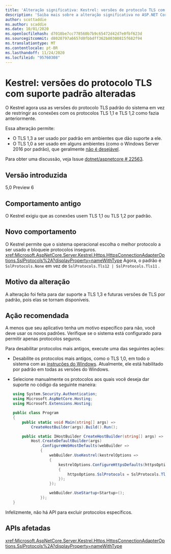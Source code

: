 ```yaml
---
title: 'Alteração significativa: Kestrel: versões de protocolo TLS com suporte padrão alteradas'
description: 'Saiba mais sobre a alteração significativa no ASP.NET Core 5,0 intitulado Kestrel: versões de protocolo TLS com suporte padrão alteradas'
author: scottaddie
ms.author: scaddie
ms.date: 10/01/2020
ms.openlocfilehash: d7018be7cc778560b7b9c65472d42d7e0fbf623d
ms.sourcegitcommit: d8020797a6657d0fbbdff362b80300815f682f94
ms.translationtype: MT
ms.contentlocale: pt-BR
ms.lasthandoff: 11/24/2020
ms.locfileid: "95760308"
---
```

# <a name="kestrel-default-supported-tls-protocol-versions-changed"></a>Kestrel: versões do protocolo TLS com suporte padrão alteradas

O Kestrel agora usa as versões do protocolo TLS padrão do sistema em vez de restringir as conexões com os protocolos TLS 1,1 e TLS 1,2 como fazia anteriormente.

Essa alteração permite:

* O TLS 1,3 a ser usado por padrão em ambientes que dão suporte a ele.
* O TLS 1,0 a ser usado em alguns ambientes (como o Windows Server 2016 por padrão), que geralmente [não é desejável](/security/engineering/solving-tls1-problem).

Para obter uma discussão, veja Issue [dotnet/aspnetcore # 22563](https://github.com/dotnet/aspnetcore/issues/22563).

## <a name="version-introduced"></a>Versão introduzida

5,0 Preview 6

## <a name="old-behavior"></a>Comportamento antigo

O Kestrel exigiu que as conexões usem TLS 1,1 ou TLS 1,2 por padrão.

## <a name="new-behavior"></a>Novo comportamento

O Kestrel permite que o sistema operacional escolha o melhor protocolo a ser usado e bloqueie protocolos inseguros. <xref:Microsoft.AspNetCore.Server.Kestrel.Https.HttpsConnectionAdapterOptions.SslProtocols%2A?displayProperty=nameWithType> Agora, o padrão é `SslProtocols.None` em vez de `SslProtocols.Tls12 | SslProtocols.Tls11` .

## <a name="reason-for-change"></a>Motivo da alteração

A alteração foi feita para dar suporte a TLS 1,3 e futuras versões de TLS por padrão, pois elas se tornam disponíveis.

## <a name="recommended-action"></a>Ação recomendada

A menos que seu aplicativo tenha um motivo específico para não, você deve usar os novos padrões. Verifique se o sistema está configurado para permitir apenas protocolos seguros.

Para desabilitar protocolos mais antigos, execute uma das seguintes ações:

* Desabilite os protocolos mais antigos, como o TLS 1,0, em todo o sistema com as [instruções do Windows](../../../../framework/network-programming/tls.md#configuring-schannel-protocols-in-the-windows-registry). Atualmente, ele está habilitado por padrão em todas as versões do Windows.
* Selecione manualmente os protocolos aos quais você deseja dar suporte no código da seguinte maneira:

    ```csharp
    using System.Security.Authentication;
    using Microsoft.AspNetCore.Hosting;
    using Microsoft.Extensions.Hosting;

    public class Program
    {
        public static void Main(string[] args) =>
            CreateHostBuilder(args).Build().Run();

        public static IHostBuilder CreateHostBuilder(string[] args) =>
            Host.CreateDefaultBuilder(args)
                .ConfigureWebHostDefaults(webBuilder =>
                {
                    webBuilder.UseKestrel(kestrelOptions =>
                    {
                        kestrelOptions.ConfigureHttpsDefaults(httpsOptions =>
                        {
                            httpsOptions.SslProtocols = SslProtocols.Tls12 | SslProtocols.Tls13;
                        });
                    });

                    webBuilder.UseStartup<Startup>();
                });
    }
    ```

Infelizmente, não há API para excluir protocolos específicos.

## <a name="affected-apis"></a>APIs afetadas

<xref:Microsoft.AspNetCore.Server.Kestrel.Https.HttpsConnectionAdapterOptions.SslProtocols%2A?displayProperty=nameWithType>

<!--

### Category

ASP.NET Core

### Affected APIs

`P:Microsoft.AspNetCore.Server.Kestrel.Https.HttpsConnectionAdapterOptions.SslProtocols`

-->
